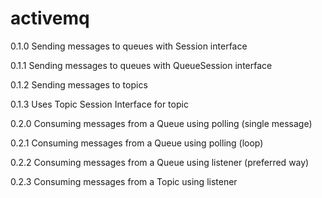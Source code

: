 # activemq

0.1.0 Sending messages to queues with Session interface

0.1.1 Sending messages to queues with QueueSession interface

0.1.2 Sending messages to topics

0.1.3 Uses Topic Session Interface for topic

0.2.0 Consuming messages from a Queue using polling (single message)

0.2.1 Consuming messages from a Queue using polling (loop)

0.2.2 Consuming messages from a Queue using listener (preferred way)

0.2.3 Consuming messages from a Topic using listener 


